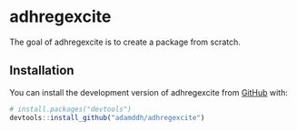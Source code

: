 
<!-- README.md is generated from README.Rmd. Please edit that file -->

# adhregexcite

<!-- badges: start -->
<!-- badges: end -->

The goal of adhregexcite is to create a package from scratch.

## Installation

You can install the development version of adhregexcite from
[GitHub](https://github.com/) with:

``` r
# install.packages("devtools")
devtools::install_github("adamddh/adhregexcite")
```
